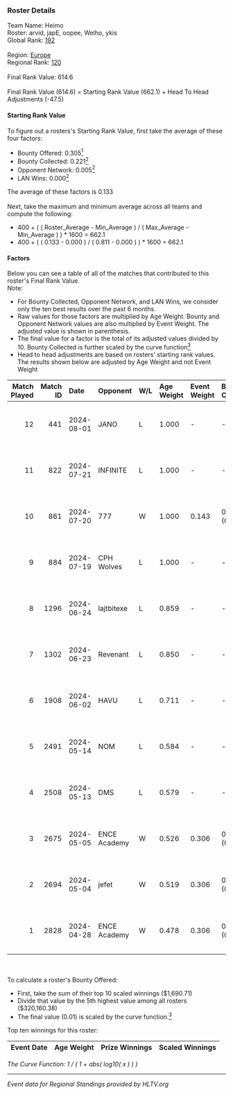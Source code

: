 ### Roster Details<br />
Team Name: Heimo<br />
Roster: arvid, japE, oopee, Welho, ykis<br />
Global Rank: [192](../standings_global.md)<br />
<br />
Region: [Europe]( ../standings_europe.md)<br />
Regional Rank: [120]( ../standings_europe.md)<br />
<br />
Final Rank Value:  614.6<br />
<br />
Final Rank Value (614.6) = Starting Rank Value (662.1) + Head To Head Adjustments (-47.5)<br />

#### Starting Rank Value<br />
To figure out a rosters's Starting Rank Value, first take the average of these four factors:<br />
- Bounty Offered: 0.305[<sup>1</sup>](#table2)
- Bounty Collected: 0.221[<sup>2</sup>](#table1)
- Opponent Network: 0.005[<sup>2</sup>](#table1)
- LAN Wins: 0.000[<sup>2</sup>](#table1)

The average of these factors is 0.133<br />
<br />
Next, take the maximum and minimum average across all teams and compute the following:<br />
- 400 + ( ( Roster_Average - Min_Average ) / ( Max_Average - Min_Average ) ) * 1600 = 662.1
- 400 + ( ( 0.133 - 0.000 ) / ( 0.811 - 0.000 ) ) * 1600 = 662.1


#### Factors<br />
Below you can see a table of all of the matches that contributed to this roster's Final Rank Value.<br />
Note:<br />

- For Bounty Collected, Opponent Network, and LAN Wins, we consider only the ten best results over the past 6 months.
- Raw values for those factors are multiplied by Age Weight. Bounty and Opponent Network values are also multiplied by Event Weight. The adjusted value is shown in parenthesis.
- The final value for a factor is the total of its adjusted values divided by 10. Bounty Collected is further scaled by the curve function[<sup>3</sup>](#curveFunction)
- Head to head adjustments are based on rosters' starting rank values. The results shown below are adjusted by Age Weight and not Event Weight
<span id="table1"></span><br />


| Match Played | Match ID | Date       | Opponent     | W/L | Age Weight | Event Weight | Bounty Collected | Opponent Network | LAN Wins  | H2H Adj. | Roster                             |
| -: | -: | :- | :- | :- | :- | :- | :- | :- | :- | -: | :- |
|           12 |      441 | 2024-08-01 | JANO         | L   | 1.000      | -            | -                | -                | -         |   -15.88 | arvid, japE, oopee, Welho, ykis    |
|           11 |      822 | 2024-07-21 | INFINITE     | L   | 1.000      | -            | -                | -                | -         |   -17.68 | arvid, japE, oopee, Welho, ykis    |
|           10 |      861 | 2024-07-20 | 777          | W   | 1.000      | 0.143        | 0.014 (0.002)    | 0.158 (0.023)    | 0 (0.000) |    16.75 | arvid, japE, oopee, Welho, ykis    |
|            9 |      884 | 2024-07-19 | CPH Wolves   | L   | 1.000      | -            | -                | -                | -         |    -7.78 | arvid, japE, oopee, Welho, ykis    |
|            8 |     1296 | 2024-06-24 | lajtbitexe   | L   | 0.859      | -            | -                | -                | -         |   -11.50 | arvid, oopee, Sm1llee, Welho, ykis |
|            7 |     1302 | 2024-06-23 | Revenant     | L   | 0.850      | -            | -                | -                | -         |    -6.32 | arvid, oopee, Sm1llee, Welho, ykis |
|            6 |     1908 | 2024-06-02 | HAVU         | L   | 0.711      | -            | -                | -                | -         |   -10.70 | arvid, japE, oopee, Welho, ykis    |
|            5 |     2491 | 2024-05-14 | NOM          | L   | 0.584      | -            | -                | -                | -         |   -12.52 | arvid, japE, oopee, Welho, ykis    |
|            4 |     2508 | 2024-05-13 | DMS          | L   | 0.579      | -            | -                | -                | -         |    -4.41 | arvid, japE, oopee, Welho, ykis    |
|            3 |     2675 | 2024-05-05 | ENCE Academy | W   | 0.526      | 0.306        | 0.003 (0.000)    | 0.098 (0.016)    | 0 (0.000) |     9.24 | arvid, japE, oopee, Welho, ykis    |
|            2 |     2694 | 2024-05-04 | jefet        | W   | 0.519      | 0.306        | 0.001 (0.000)    | 0.018 (0.003)    | 0 (0.000) |     5.00 | arvid, japE, oopee, Welho, ykis    |
|            1 |     2828 | 2024-04-28 | ENCE Academy | W   | 0.478      | 0.306        | 0.003 (0.000)    | 0.065 (0.009)    | 0 (0.000) |     8.26 | arvid, japE, oopee, Welho, ykis    |

<br />
<span id="table2"></span><br />
To calculate a roster's Bounty Offered:<br />

- First, take the sum of their top 10 scaled winnings ($1,690.71)
- Divide that value by the 5th highest value among all rosters ($320,160.38)
- The final value (0.01) is scaled by the curve function.[<sup>3</sup>](#curveFunction)

Top ten winnings for this roster:<br />

| Event Date | Age Weight | Prize Winnings | Scaled Winnings |
| :- | -: | :- | :- |


<span id="curveFunction"></span>_The Curve Function: 1 / ( 1 + abs( log10( x ) ) )_<br />

---
_Event data for Regional Standings provided by HLTV.org_<br />
